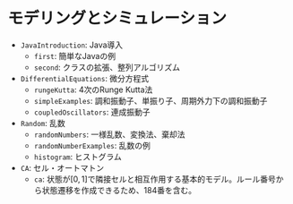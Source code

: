 # モデリングとシミュレーション

- `JavaIntroduction`: Java導入
    - `first`: 簡単なJavaの例
    - `second`: クラスの拡張、整列アルゴリズム
- `DifferentialEquations`: 微分方程式
    - `rungeKutta`: 4次のRunge Kutta法
    - `simpleExamples`: 調和振動子、単振り子、周期外力下の調和振動子
    - `coupledOscillators`: 連成振動子
- `Random`: 乱数
    - `randomNumbers`: 一様乱数、変換法、棄却法
    - `randomNumberExamples`: 乱数の例
    - `histogram`: ヒストグラム
- `CA`: セル・オートマトン
    - `ca`: 状態が$[0,1]$で隣接セルと相互作用する基本的モデル。ルール番号から状態遷移を作成できるため、184番を含む。